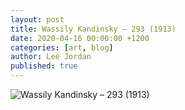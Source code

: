 ```yaml
---
layout: post
title: Wassily Kandinsky – 293 (1913)
date: 2020-04-16 00:00:00 +1200
categories: [art, blog]
author: Lee Jordan
published: true
---
```


<img class="img-border" src="https://geraldleejordan.com/public/assets/images/wassily-kandinsky-293-1913.jpg" alt="Wassily Kandinsky – 293 (1913)">
